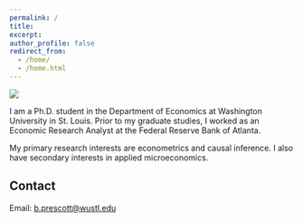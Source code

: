 ```yaml
---
permalink: /
title: 
excerpt:
author_profile: false
redirect_from: 
  - /home/
  - /home.html
---
```

![](/images/wustl-profile-picture.jpg)

I am a Ph.D. student in the Department of Economics at Washington University in St. Louis. Prior to my graduate studies, I worked as an Economic Research Analyst at the Federal Reserve Bank of Atlanta.

My primary research interests are econometrics and causal inference. I also have secondary interests in applied microeconomics.

## Contact
Email: [b.prescott@wustl.edu](mailto::b.prescott@wustl.edu)
